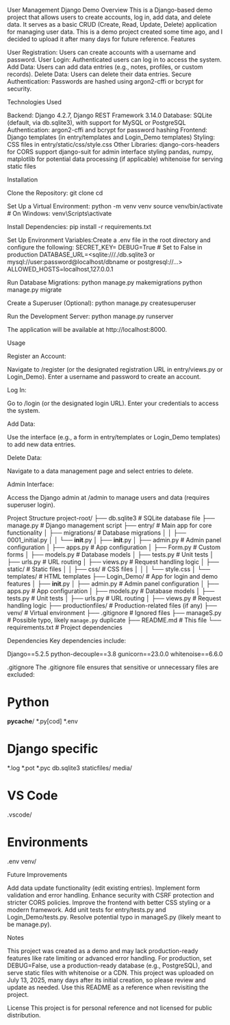 User Management Django Demo
Overview
This is a Django-based demo project that allows users to create accounts, log in, add data, and delete data. It serves as a basic CRUD (Create, Read, Update, Delete) application for managing user data. This is a demo project created some time ago, and I decided to upload it after many days for future reference.
Features

User Registration: Users can create accounts with a username and password.
User Login: Authenticated users can log in to access the system.
Add Data: Users can add data entries (e.g., notes, profiles, or custom records).
Delete Data: Users can delete their data entries.
Secure Authentication: Passwords are hashed using argon2-cffi or bcrypt for security.

Technologies Used

Backend: Django 4.2.7, Django REST Framework 3.14.0
Database: SQLite (default, via db.sqlite3), with support for MySQL or PostgreSQL
Authentication: argon2-cffi and bcrypt for password hashing
Frontend: Django templates (in entry/templates and Login_Demo templates)
Styling: CSS files in entry/static/css/style.css
Other Libraries: 
django-cors-headers for CORS support
django-suit for admin interface styling
pandas, numpy, matplotlib for potential data processing (if applicable)
whitenoise for serving static files



Installation

Clone the Repository:
git clone <repository-url>
cd <project-directory>


Set Up a Virtual Environment:
python -m venv venv
source venv/bin/activate  # On Windows: venv\Scripts\activate


Install Dependencies:
pip install -r requirements.txt


Set Up Environment Variables:Create a .env file in the root directory and configure the following:
SECRET_KEY=<your-django-secret-key>
DEBUG=True  # Set to False in production
DATABASE_URL=<sqlite:///./db.sqlite3 or mysql://user:password@localhost/dbname or postgresql://...>
ALLOWED_HOSTS=localhost,127.0.0.1


Run Database Migrations:
python manage.py makemigrations
python manage.py migrate


Create a Superuser (Optional):
python manage.py createsuperuser


Run the Development Server:
python manage.py runserver

The application will be available at http://localhost:8000.


Usage

Register an Account:

Navigate to /register (or the designated registration URL in entry/views.py or Login_Demo).
Enter a username and password to create an account.


Log In:

Go to /login (or the designated login URL).
Enter your credentials to access the system.


Add Data:

Use the interface (e.g., a form in entry/templates or Login_Demo templates) to add new data entries.


Delete Data:

Navigate to a data management page and select entries to delete.


Admin Interface:

Access the Django admin at /admin to manage users and data (requires superuser login).



Project Structure
project-root/
├── db.sqlite3           # SQLite database file
├── manage.py            # Django management script
├── entry/               # Main app for core functionality
│   ├── migrations/      # Database migrations
│   │   ├── 0001_initial.py
│   │   └── __init__.py
│   ├── __init__.py
│   ├── admin.py         # Admin panel configuration
│   ├── apps.py          # App configuration
│   ├── Form.py          # Custom forms
│   ├── models.py        # Database models
│   ├── tests.py         # Unit tests
│   ├── urls.py          # URL routing
│   ├── views.py         # Request handling logic
│   ├── static/          # Static files
│   │   ├── css/         # CSS files
│   │   │   └── style.css
│   └── templates/       # HTML templates
├── Login_Demo/          # App for login and demo features
│   ├── __init__.py
│   ├── admin.py         # Admin panel configuration
│   ├── apps.py          # App configuration
│   ├── models.py        # Database models
│   ├── tests.py         # Unit tests
│   ├── urls.py          # URL routing
│   ├── views.py         # Request handling logic
├── productionfiles/     # Production-related files (if any)
├── venv/                # Virtual environment
├── .gitignore           # Ignored files
├── manageS.py           # Possible typo, likely `manage.py` duplicate
├── README.md            # This file
└── requirements.txt     # Project dependencies

Dependencies
Key dependencies include:

Django==5.2.5
python-decouple==3.8
gunicorn==23.0.0
whitenoise==6.6.0

.gitignore
The .gitignore file ensures that sensitive or unnecessary files are excluded:
# Python
__pycache__/
*.py[cod]
*.env

# Django specific
*.log
*.pot
*.pyc
db.sqlite3
staticfiles/
media/

# VS Code
.vscode/

# Environments
.env
venv/

Future Improvements

Add data update functionality (edit existing entries).
Implement form validation and error handling.
Enhance security with CSRF protection and stricter CORS policies.
Improve the frontend with better CSS styling or a modern framework.
Add unit tests for entry/tests.py and Login_Demo/tests.py.
Resolve potential typo in manageS.py (likely meant to be manage.py).

Notes

This project was created as a demo and may lack production-ready features like rate limiting or advanced error handling.
For production, set DEBUG=False, use a production-ready database (e.g., PostgreSQL), and serve static files with whitenoise or a CDN.
This project was uploaded on July 13, 2025, many days after its initial creation, so please review and update as needed.
Use this README as a reference when revisiting the project.

License
This project is for personal reference and not licensed for public distribution.